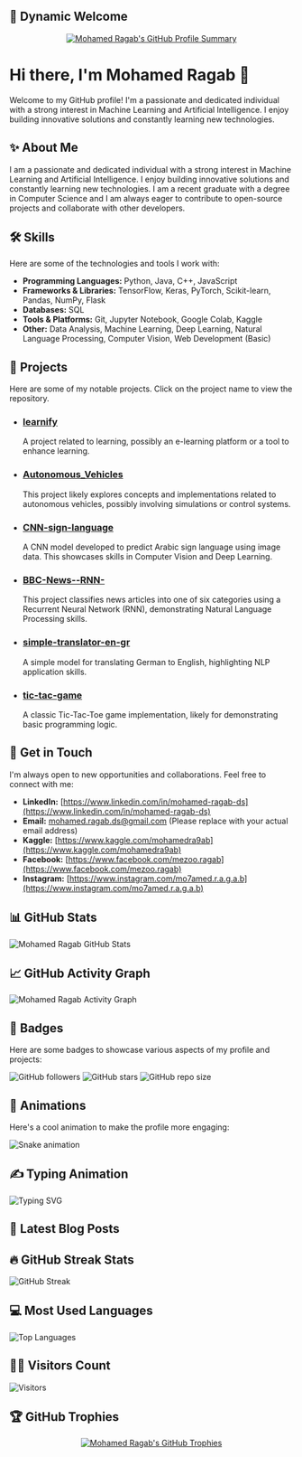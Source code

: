 ## 👋 Dynamic Welcome

<p align="center">
  <a href="https://github.com/Mohamed-Rag">
    <img src="https://github-profile-summary-cards.vercel.app/api/cards/profile-details?username=Mohamed-Rag&theme=dark" alt="Mohamed Ragab's GitHub Profile Summary" />
  </a>
</p>

# Hi there, I'm Mohamed Ragab 👋

Welcome to my GitHub profile! I'm a passionate and dedicated individual with a strong interest in Machine Learning and Artificial Intelligence. I enjoy building innovative solutions and constantly learning new technologies.

## ✨ About Me

I am a passionate and dedicated individual with a strong interest in Machine Learning and Artificial Intelligence. I enjoy building innovative solutions and constantly learning new technologies. I am a recent graduate with a degree in Computer Science and I am always eager to contribute to open-source projects and collaborate with other developers.

## 🛠️ Skills

Here are some of the technologies and tools I work with:

- **Programming Languages:** Python, Java, C++, JavaScript
- **Frameworks & Libraries:** TensorFlow, Keras, PyTorch, Scikit-learn, Pandas, NumPy, Flask
- **Databases:** SQL
- **Tools & Platforms:** Git, Jupyter Notebook, Google Colab, Kaggle
- **Other:** Data Analysis, Machine Learning, Deep Learning, Natural Language Processing, Computer Vision, Web Development (Basic)

## 🚀 Projects

Here are some of my notable projects. Click on the project name to view the repository.

- ### [learnify](https://github.com/Mohamed-Rag/learnify)
  A project related to learning, possibly an e-learning platform or a tool to enhance learning.

- ### [Autonomous_Vehicles](https://github.com/Mohamed-Rag/Autonomous_Vehicles)
  This project likely explores concepts and implementations related to autonomous vehicles, possibly involving simulations or control systems.

- ### [CNN-sign-language](https://github.com/Mohamed-Rag/CNN-sign-language)
  A CNN model developed to predict Arabic sign language using image data. This showcases skills in Computer Vision and Deep Learning.

- ### [BBC-News--RNN-](https://github.com/Mohamed-Rag/BBC-News--RNN-)
  This project classifies news articles into one of six categories using a Recurrent Neural Network (RNN), demonstrating Natural Language Processing skills.

- ### [simple-translator-en-gr](https://github.com/Mohamed-Rag/simple-translator-en-gr)
  A simple model for translating German to English, highlighting NLP application skills.

- ### [tic-tac-game](https://github.com/Mohamed-Rag/tic-tac-game)
  A classic Tic-Tac-Toe game implementation, likely for demonstrating basic programming logic.

## 💬 Get in Touch

I'm always open to new opportunities and collaborations. Feel free to connect with me:

- **LinkedIn:** [https://www.linkedin.com/in/mohamed-ragab-ds](https://www.linkedin.com/in/mohamed-ragab-ds)
- **Email:** mohamed.ragab.ds@gmail.com (Please replace with your actual email address)
- **Kaggle:** [https://www.kaggle.com/mohamedra9ab](https://www.kaggle.com/mohamedra9ab)
- **Facebook:** [https://www.facebook.com/mezoo.ragab](https://www.facebook.com/mezoo.ragab)
- **Instagram:** [https://www.instagram.com/mo7amed.r.a.g.a.b](https://www.instagram.com/mo7amed.r.a.g.a.b)

## 📊 GitHub Stats

![Mohamed Ragab GitHub Stats](https://github-readme-stats.vercel.app/api?username=Mohamed-Rag&show_icons=true&theme=radical)

## 📈 GitHub Activity Graph

![Mohamed Ragab Activity Graph](https://github-readme-activity-graph.vercel.app/graph?username=Mohamed-Rag&theme=react)

## 🏅 Badges

Here are some badges to showcase various aspects of my profile and projects:

![GitHub followers](https://img.shields.io/github/followers/Mohamed-Rag?style=social)
![GitHub stars](https://img.shields.io/github/stars/Mohamed-Rag?style=social)
![GitHub repo size](https://img.shields.io/github/repo-size/Mohamed-Rag/learnify)

## 🐍 Animations

Here's a cool animation to make the profile more engaging:

![Snake animation](https://raw.githubusercontent.com/platane/snk/output/github.svg)

## ✍️ Typing Animation

![Typing SVG](https://readme-typing-svg.herokuapp.com?font=Rock+Salt&size=35&duration=4000&color=36,F700&center=true&vCenter=true&width=435&lines=Hello+World+%F0%9F%91%8B;This+is+a+cool+typing+animation;You+can+customize+it+as+you+like)





## 📝 Latest Blog Posts

<!-- BLOG-POST-LIST:START -->
<!-- BLOG-POST-LIST:END -->




## 🔥 GitHub Streak Stats

![GitHub Streak](https://github-readme-streak-stats.herokuapp.com/?user=Mohamed-Rag&theme=dark&hide_border=true)




## 💻 Most Used Languages

![Top Languages](https://github-readme-stats.vercel.app/api/top-langs/?username=Mohamed-Rag&layout=compact&theme=radical)




## 🧑‍💻 Visitors Count

![Visitors](https://visitor-badge.glitch.me/badge?page_id=Mohamed-Rag.Mohamed-Rag)







## 🏆 GitHub Trophies

<p align="center">
  <a href="https://github.com/ryo-ma/github-profile-trophy">
    <img src="https://github-profile-trophy.vercel.app/?username=Mohamed-Rag&theme=radical&no-frame=true&no-bg=true" alt="Mohamed Ragab's GitHub Trophies" />
  </a>
</p>





